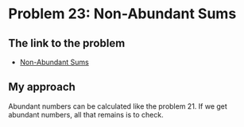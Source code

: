 # Problem 23: Non-Abundant Sums

## The link to the problem

- [Non-Abundant Sums](https://projecteuler.net/problem=23)

## My approach

Abundant numbers can be calculated like the problem 21.
If we get abundant numbers, all that remains is to check.
